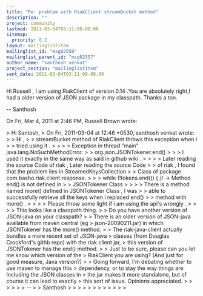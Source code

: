 ```yaml
---
title: "Re: problem with RiakClient streamBucket method"
description: ""
project: community
lastmod: 2011-03-04T03:11:08-08:00
sitemap:
  priority: 0.2
layout: mailinglistitem
mailinglist_id: "msg02558"
mailinglist_parent_id: "msg02557"
author_name: "santhosh venkat"
project_section: "mailinglistitem"
sent_date: 2011-03-04T03:11:08-08:00
---
```



Hi Russell ,
 I am using RiakClient of version 0.14 .You are
absolutely right,I had a older version of JSON package in my classpath.
Thanks a ton.

--
Santhosh

On Fri, Mar 4, 2011 at 2:46 PM, Russell Brown  wrote:

&gt; Hi Santosh,
&gt; On Fri, 2011-03-04 at 12:46 +0530, santhosh venkat wrote:
&gt; &gt; Hi ,
&gt; &gt; streamBucket method of RiakClient throws this exception when i
&gt; &gt; tried using it .
&gt; &gt;
&gt; &gt; Exception in thread "main" java.lang.NoSuchMethodError:
&gt; &gt; org.json.JSONTokener.end()
&gt;
&gt; &gt; I used it exactly in the same way as said in github wiki .
&gt; &gt;
&gt; &gt; Later reading the source Code of riak , Later reading the source Code
&gt; &gt; of riak , I found that the problem lies in StreamedKeysCollection
&gt; &gt; Class of package com.basho.riak.client.response.
&gt;
&gt; &gt; while (!tokens.end()) { // -&gt; Method end() is not defined in
&gt; &gt; JSONTokener Class
&gt; &gt;
&gt; &gt; There is a method named more() defined in JSONTokener Class , I was
&gt; &gt; able to successfully retrieve all the keys when i replaced end()
&gt; &gt; method with more() .
&gt; &gt;
&gt; &gt; Please throw some light if i am using the api's wrongly .
&gt; &gt;
&gt;
&gt; This looks like a classpath thing.
&gt;
&gt; Do you have another version of JSON-java on your classpath?
&gt;
&gt; There is an older version of JSON-java available from maven central (eg
&gt; json-20090211.jar) in which JSONTokener has the more() method.
&gt;
&gt; The riak-java-client actually bundles a more recent set of JSON-java
&gt; classes (from Douglas Crockford's githb repo) with the riak client jar,
&gt; this version of JSONTokener has the end() method.
&gt;
&gt; Just to be sure, please can you let me know which version of the
&gt; RiakClient you are using? (And just for good measure, Java version?)
&gt;
&gt; Going forward, I'm debating whether to use maven to manage this
&gt; dependency, or to stay the way things are. Including the JSON classes in
&gt; the jar makes it more standalone, but of course it can lead to exactly
&gt; this sort of issue. Opinions appreciated.
&gt;
&gt;
&gt; &gt;
&gt; &gt; --
&gt; &gt; Santhosh
&gt; &gt;
&gt; &gt;
&gt; &gt;
&gt; &gt;
&gt; &gt;
&gt; &gt;

